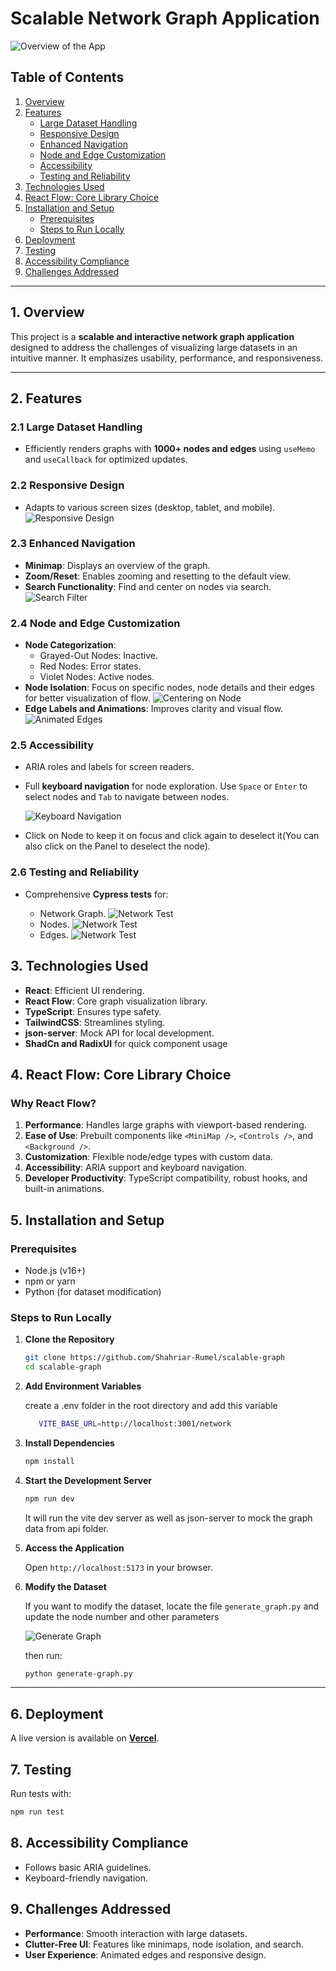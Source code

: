 # Scalable Network Graph Application

![Overview of the App](./resources/app-overview.png)

## Table of Contents

1. [Overview](#1-overview)
2. [Features](#2-features)
   - [Large Dataset Handling](#21-large-dataset-handling)
   - [Responsive Design](#22-responsive-design)
   - [Enhanced Navigation](#23-enhanced-navigation)
   - [Node and Edge Customization](#24-node-and-edge-customization)
   - [Accessibility](#25-accessibility)
   - [Testing and Reliability](#26-testing-and-reliability)
3. [Technologies Used](#3-technologies-used)
4. [React Flow: Core Library Choice](#4-react-flow-core-library-choice)
5. [Installation and Setup](#5-installation-and-setup)
   - [Prerequisites](#prerequisites)
   - [Steps to Run Locally](#steps-to-run-locally)
6. [Deployment](#6-deployment)
7. [Testing](#7-testing)
8. [Accessibility Compliance](#8-accessibility-compliance)
9. [Challenges Addressed](#9-challenges-addressed)

---

## 1. Overview

This project is a **scalable and interactive network graph application** designed to address the challenges of visualizing large datasets in an intuitive manner. It emphasizes usability, performance, and responsiveness.

---

## 2. Features

### 2.1 Large Dataset Handling

- Efficiently renders graphs with **1000+ nodes and edges** using `useMemo` and `useCallback` for optimized updates.

### 2.2 Responsive Design

- Adapts to various screen sizes (desktop, tablet, and mobile).
  ![Responsive Design](./resources/responsive.png)

### 2.3 Enhanced Navigation

- **Minimap**: Displays an overview of the graph.
- **Zoom/Reset**: Enables zooming and resetting to the default view.
- **Search Functionality**: Find and center on nodes via search.
  ![Search Filter](./resources/search-filter.gif)

### 2.4 Node and Edge Customization

- **Node Categorization**:
  - Grayed-Out Nodes: Inactive.
  - Red Nodes: Error states.
  - Violet Nodes: Active nodes.
- **Node Isolation**: Focus on specific nodes, node details and their edges for better visualization of flow.
  ![Centering on Node](./resources/node-details.png)
- **Edge Labels and Animations**: Improves clarity and visual flow.
  ![Animated Edges](./resources/animated-edges.gif)

### 2.5 Accessibility

- ARIA roles and labels for screen readers.
- Full **keyboard navigation** for node exploration.
  Use `Space` or `Enter` to select nodes and `Tab` to navigate between nodes.

  ![Keyboard Navigation](./resources/keyboard-navigation.gif)

- Click on Node to keep it on focus and click again to deselect it(You can also click on the Panel to deselect the node).

### 2.6 Testing and Reliability

- Comprehensive **Cypress tests** for:

  - Network Graph.
    ![Network Test](./resources/network-graph-test.png)
  - Nodes.
    ![Network Test](./resources/node-test.png)
  - Edges.
    ![Network Test](./resources/edge-test.png)

## 3. Technologies Used

- **React**: Efficient UI rendering.
- **React Flow**: Core graph visualization library.
- **TypeScript**: Ensures type safety.
- **TailwindCSS**: Streamlines styling.
- **json-server**: Mock API for local development.
- **ShadCn and RadixUI** for quick component usage

## 4. React Flow: Core Library Choice

### Why React Flow?

1. **Performance**: Handles large graphs with viewport-based rendering.
2. **Ease of Use**: Prebuilt components like `<MiniMap />`, `<Controls />`, and `<Background />`.
3. **Customization**: Flexible node/edge types with custom data.
4. **Accessibility**: ARIA support and keyboard navigation.
5. **Developer Productivity**: TypeScript compatibility, robust hooks, and built-in animations.

## 5. Installation and Setup

### Prerequisites

- Node.js (v16+)
- npm or yarn
- Python (for dataset modification)

### Steps to Run Locally

1. **Clone the Repository**

   ```bash
   git clone https://github.com/Shahriar-Rumel/scalable-graph
   cd scalable-graph
   ```

2. **Add Environment Variables**

   create a .env folder in the root directory and add this variable

   ```bash
      VITE_BASE_URL=http://localhost:3001/network
   ```

3. **Install Dependencies**

   ```bash
   npm install
   ```

4. **Start the Development Server**

   ```bash
   npm run dev
   ```

   It will run the vite dev server as well as json-server to mock the graph data from api folder.

5. **Access the Application**

   Open `http://localhost:5173` in your browser.

6. **Modify the Dataset**

   If you want to modify the dataset, locate the file `generate_graph.py` and update the node number and other parameters

   ![Generate Graph](./resources/generate-graph.png)

   then run:

   ```bash
   python generate-graph.py
   ```

---

## 6. Deployment

A live version is available on **[Vercel](https://scalable-graph.vercel.app/)**.

## 7. Testing

Run tests with:

```bash
npm run test
```

## 8. Accessibility Compliance

- Follows basic ARIA guidelines.
- Keyboard-friendly navigation.

## 9. Challenges Addressed

- **Performance**: Smooth interaction with large datasets.
- **Clutter-Free UI**: Features like minimaps, node isolation, and search.
- **User Experience**: Animated edges and responsive design.
